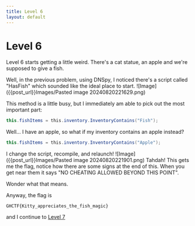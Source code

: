 ```yaml
---
title: Level 6
layout: default
---
```

# Level 6
Level 6 starts getting a little weird. There's a cat statue, an apple and we're supposed to give a fish.

Well, in the previous problem, using DNSpy, I noticed there's a script called "HasFish" which sounded like the ideal place to start.
![Image]({{post_url}}Images/Pasted image 20240820221629.png)

This method is a little busy, but I immediately am able to pick out the most important part:

```C#
this.fishItems = this.inventory.InventoryContains("Fish");
```

Well... I have an apple, so what if my inventory contains an apple instead? 

```C#
this.fishItems = this.inventory.InventoryContains("Apple");
```

I change the script, recompile, and relaunch!
![Image]({{post_url}}Images/Pasted image 20240820221901.png)
Tahdah! This gets me the flag, notice how there are some signs at the end of this. When you get near them it says "NO CHEATING ALLOWED BEYOND THIS POINT".

Wonder what that means.

Anyway, the flag is 

`GHCTF{Kitty_appreciates_the_fish_magic}`

and I continue to [Level 7](Level7)
